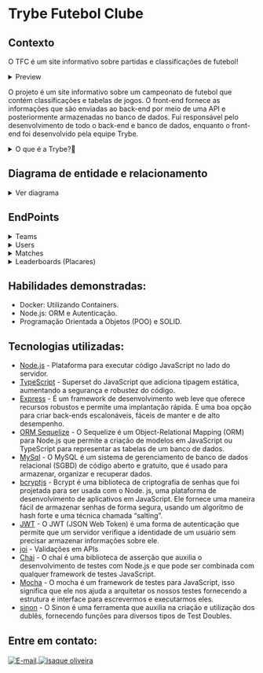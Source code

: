 # Trybe Futebol Clube
    
## Contexto
O TFC é um site informativo sobre partidas e classificações de futebol!  
<details>
  <summary>Preview</summary>
  <div style="display:flex; justify-content:center;  align-items:center; width="100%">
  <img src="Preview/front-example.png" alt="page3"/>
  </div>
</details>

 O projeto é um site informativo sobre um campeonato de futebol que contém classificações e tabelas de jogos. O front-end fornece as informações que são enviadas ao back-end por meio de uma API e posteriormente armazenadas no banco de dados. Fui responsável pelo desenvolvimento de todo o back-end e banco de dados, enquanto o front-end foi desenvolvido pela equipe Trybe.

 <details>
  <summary>O que é a Trybe?🤔</summary>
  A Trybe é uma escola de desenvolvimento web genuinamente comprometida com o sucesso profissional de seus estudantes. Com o Modelo de Sucesso Compartilhado (MSC) oferecido pela Trybe Fintech, uma instituição financeira autorizada pelo Banco Central do Brasil, os alunos têm a opção de pagar apenas quando estiverem trabalhando.
</details>

## Diagrama de entidade e relacionamento
<details>
  <summary>Ver diagrama</summary>

  <img src="Preview/diagrama-er-TFC.png" alt="page3"/>
</details>

## EndPoints
<details>
  <summary>Teams</summary>
  
  - /teams rota do tipo `GET` com resposta com um `json` contendo o retorno no seguinte modelo:
  
```json
[
  {
    "id": 1,
    "teamName": "Avaí/Kindermann"
  },
  {
    "id": 2,
    "teamName": "Bahia"
  },
  {
    "id": 3,
    "teamName": "Botafogo"
  },
  ...
]
```
  
- /teams/:id rota do tipo `GET` que retorna um time específico no seguinte formato:
  
```json
{
  "id": 5,
  "teamName": "Cruzeiro"
}
```
</details>

<details>
  <summary>Users</summary>
<details>
  <summary>/login POST</summary>
  
 - /login com o body no seguinte formato:
  
  ```json
  {
    "email": "string",
    "password": "string"
  }
  ```
 - Se o login foi feito com sucesso, o resultado retornado deverá ser similar ao exibido abaixo, com um status http `200`:

    ```json
    {
      "token": "eyJhbGciOiJIUzI1NiIsInR5cCI6IkpXVCJ9.eyJpZCI6MSwicm9sZSI6ImFkbWluIiwiaWF0IjoxNjU0NTI3MTg5fQ.XS_9AA82iNoiVaASi0NtJpqOQ_gHSHhxrpIdigiT-fc" // Aqui deve ser o token gerado pelo backend.
    }
    ```
<details>
  <summary>Casos de erro no login</summary>
  - Se o login não tiver o campo "email", o resultado retornado deverá ser a mensagem abaixo, com um status http `400`:

  ```json
    { "message": "All fields must be filled" }
  ```

  - Se o login não tiver o campo "password", o resultado retornado deverá ser conforme exibido abaixo, com um status http `400`:

    ```json
    { "message": "All fields must be filled" }
    ```

- Se o login tiver o "email" **inválido** ou a "senha" **inválida**, o resultado retornado será similar ao exibido abaixo, com um status http `401`:

  ```json
    { "message": "Invalid email or password" }
  ```

</details>
</details>

  <details>
  <summary>/login/role GET</summary>
    
  - recebe um `header` com parâmetro `authorization`, onde ficará armazenado o token gerado no login;

  - Caso o token não seja informado, é retornado o status `401` e a seguinte mensagem:

  ```json
  { "message": "Token not found" }
  ```

  - Caso o token informado não seja válido, é retornado o status `401` e a seguinte mensagem:

  ```json
  { "message": "Token must be a valid token" }
  ```

  A resposta é o status `200` com um `objeto` contendo a `role` do *user*:
  ```json
    { "role": "admin" }
  ```

  </details>

</details>

<details>
  <summary>Matches</summary>
  <details>
    <summary>/matches GET</summary>
    
  -  Retorna uma lista de partidas. Exemplo de retorno:
    
  ```json
    [
      {
        "id": 1,
        "homeTeamId": 16,
        "homeTeamGoals": 1,
        "awayTeamId": 8,
        "awayTeamGoals": 1,
        "inProgress": false,
        "homeTeam": {
          "teamName": "São Paulo"
        },
        "awayTeam": {
          "teamName": "Grêmio"
        }
      },
      ...
      {
        "id": 41,
        "homeTeamId": 16,
        "homeTeamGoals": 2,
        "awayTeamId": 9,
        "awayTeamGoals": 0,
        "inProgress": true,
        "homeTeam": {
          "teamName": "São Paulo"
        },
        "awayTeam": {
          "teamName": "Internacional"
        }
      }
    ]
  ```
  </details>

  <details>
  <summary>/matches POST</summary>
    
  - O usuário precisa ter um role de administrador para salvar uma nova partida.
    
  - O corpo da requisição tem o seguinte formato:

  ```json
  {
    "homeTeamId": 16, // O valor deve ser o id do time
    "awayTeamId": 8, // O valor deve ser o id do time
    "homeTeamGoals": 2,
    "awayTeamGoals": 2,
  }
  ```
</details>

<details>
  <summary>/matches/:id PATCH</summary>
  
  - O usuário precisa ter um role de administrador para salvar uma nova partida.
    
  - Altera o resultado de uma partida.
  
  - O body da requisição tem o seguinte formato:
  
  ```json
  {
    "homeTeamGoals": 3,
    "awayTeamGoals": 1
  }
  ```
</details>


</details>




<details>
  <summary>Leaderboards (Placares)</summary>
  <details>
    <summary>/leaderboards</summary>
     ▶️ A classificação dos times, segue as seguintes regras de negócios:

    - `Classificação`: Posição na classificação;
    - `Time`: Nome do time;
    - `P`: Total de Pontos;
    - `J`: Total de Jogos;
    - `V`: Total de Vitórias;
    - `E`: Total de Empates;
    - `D`: Total de Derrotas;
    - `GP`: Gols marcados a favor;
    - `GC`: Gols sofridos;
    - `SG`: Saldo total de gols;
    - `%`: Aproveitamento do time.

    <br/>

  - Para calcular o `Total de Pontos`, foi levado em consideração que:

    - O time `vitorioso`: marcará +3 pontos;
    - O time `perdedor`: marcará 0 pontos;
    - Em caso de `empate`: ambos os times marcam +1 ponto.

  - Para o campo `Aproveitamento do time (%)`, que é a porcentagem de jogos ganhos, use a seguinte fórmula: `[P / (J * 3)] * 100`, onde:

    - `P`: Total de Pontos;
    - `J`: Total de Jogos.

    Obs.: O seu resultado deverá ser limitado a `duas casas decimais`.

  - Para calcular `Saldo de Gols` use a seguinte fórmula: `GP - GC`, onde:

    - `GP`: Gols marcados a favor;
    - `GC`: Gols sofridos.

  - O resultado deverá ser ordenado sempre de forma decrescente, levando em consideração a quantidade de pontos que o time acumulou. Em caso de empate no `Total de Pontos`, você deve levar em consideração os seguintes critérios para desempate:

  **Ordem para desempate**

  - 1º Total de Vitórias;
  - 2º Saldo de gols;
  - 3º Gols a favor;

**Exemplo de retorno:**

```json
[
  {
    "name": "Palmeiras",
    "totalPoints": 13,
    "totalGames": 5,
    "totalVictories": 4,
    "totalDraws": 1,
    "totalLosses": 0,
    "goalsFavor": 17,
    "goalsOwn": 5,
    "goalsBalance": 12,
    "efficiency": 86.67
  },
  {
    "name": "Corinthians",
    "totalPoints": 12,
    "totalGames": 5,
    "totalVictories": 4,
    "totalDraws": 0,
    "totalLosses": 1,
    "goalsFavor": 12,
    "goalsOwn": 3,
    "goalsBalance": 9,
    "efficiency": 80
  },
  {
    "name": "Santos",
    "totalPoints": 11,
    "totalGames": 5,
    "totalVictories": 3,
    "totalDraws": 2,
    "totalLosses": 0,
    "goalsFavor": 12,
    "goalsOwn": 6,
    "goalsBalance": 6,
    "efficiency": 73.33
  },
  ...
]
```
  </details>
  <details>
  <summary>/leaderboard/home</summary>
    
  - Retorna informações de desempenho dos times da casa
  </details>

   <details>
  <summary>/leaderboard/away</summary>
    
  - Retorna informações de desempenho dos times visitantes
  </details>
</details>

## Habilidades demonstradas:

- Docker: Utilizando Containers.
- Node.js: ORM e Autenticação.
- Programação Orientada a Objetos (POO) e SOLID.

## Tecnologias utilizadas:

- [Node.js](https://nodejs.org/) - Plataforma para executar código JavaScript no lado do servidor.
- [TypeScript](https://www.typescriptlang.org/) - Superset do JavaScript que adiciona tipagem estática, aumentando a segurança e robustez do código.
- [Express](https://expressjs.com/pt-br/) - É um framework de desenvolvimento web leve que oferece recursos robustos e permite uma implantação rápida. É uma boa opção para criar back-ends escalonáveis, fáceis de manter e de alto desempenho.
- [ORM Sequelize](https://sequelize.org/) - O Sequelize é um Object-Relational Mapping (ORM) para Node.js que permite a criação de modelos em JavaScript ou TypeScript para representar as tabelas de um banco de dados.
- [MySql](https://www.mysql.com/) - O MySQL é um sistema de gerenciamento de banco de dados relacional (SGBD) de código aberto e gratuito, que é usado para armazenar, organizar e recuperar dados.
- [bcryptjs](https://dev.to/mr_walkr/password-hashing-in-nodejs-using-bcryptjs-library-3j56) - Bcrypt é uma biblioteca de criptografia de senhas que foi projetada para ser usada com o Node. js, uma plataforma de desenvolvimento de aplicativos em JavaScript. Ele fornece uma maneira fácil de armazenar senhas de forma segura, usando um algoritmo de hash forte e uma técnica chamada “salting”.
- [JWT](https://jwt.io/introduction) - O JWT (JSON Web Token) é uma forma de autenticação que permite que um servidor verifique a identidade de um usuário sem precisar armazenar informações sobre ele.
- [joi](https://joi.dev/api/?v=17.13.3) - Validações em APIs
- [Chai](https://www.chaijs.com/api/bdd/) - O chai é uma biblioteca de asserção que auxilia o desenvolvimento de testes com Node.js e que pode ser combinada com qualquer framework de testes JavaScript.
- [Mocha](https://mochajs.org/) - O mocha é um framework de testes para JavaScript, isso significa que ele nos ajuda a arquitetar os nossos testes fornecendo a estrutura e interface para escrevermos e executarmos eles.
- [sinon](https://sinonjs.org/) - O Sinon é uma ferramenta que auxilia na criação e utilização dos dublês, fornecendo funções para diversos tipos de Test Doubles.

## Entre em contato:
<a href="mailto:zazac3179@gmail.com" target="_blank">
  <img align="center" src="https://img.shields.io/badge/Gmail-D14836?style=for-the-badge&logo=gmail&logoColor=white" alt="E-mail" height="40" width="auto" />
</a>
<a href="https://www.linkedin.com/in/isaque-s-oliveira/" target="blank"><img align="center" src="https://raw.githubusercontent.com/rahuldkjain/github-profile-readme-generator/master/src/images/icons/Social/linked-in-alt.svg" alt="isaque oliveira" height="30" width="40" /></a>
